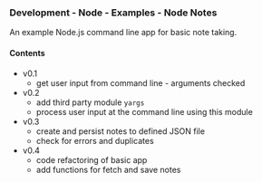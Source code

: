### Development - Node - Examples - Node Notes

An example Node.js command line app for basic note taking.

#### Contents
  * v0.1
    * get user input from command line - arguments checked
  * v0.2
    * add third party module `yargs`
    * process user input at the command line using this module
  * v0.3
    * create and persist notes to defined JSON file
    * check for errors and duplicates
  * v0.4
    * code refactoring of basic app
    * add functions for fetch and save notes
